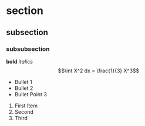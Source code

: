 # section
## subsection
### subsubsection

**bold** *italics* $$\int X^2 dx = \frac{1}{3} X^3$$

* Bullet 1
* Bullet 2
* Bullet Point 3

1. First Item
2. Second
23232. Third
